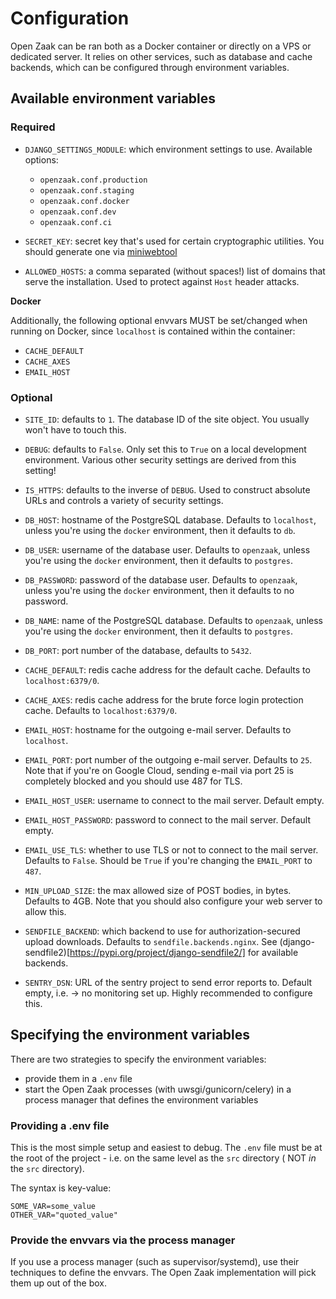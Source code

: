 # Configuration

Open Zaak can be ran both as a Docker container or directly on a VPS or
dedicated server. It relies on other services, such as database and cache
backends, which can be configured through environment variables.

## Available environment variables

### Required

* `DJANGO_SETTINGS_MODULE`: which environment settings to use. Available options:
  - `openzaak.conf.production`
  - `openzaak.conf.staging`
  - `openzaak.conf.docker`
  - `openzaak.conf.dev`
  - `openzaak.conf.ci`

* `SECRET_KEY`: secret key that's used for certain cryptographic utilities. You
  should generate one via
  [miniwebtool](https://www.miniwebtool.com/django-secret-key-generator/)

* `ALLOWED_HOSTS`: a comma separated (without spaces!) list of domains that
  serve the installation. Used to protect against `Host` header attacks.

**Docker**

Additionally, the following optional envvars MUST be set/changed when running
on Docker, since `localhost` is contained within the container:

* `CACHE_DEFAULT`
* `CACHE_AXES`
* `EMAIL_HOST`

### Optional

* `SITE_ID`: defaults to `1`. The database ID of the site object. You usually
  won't have to touch this.

* `DEBUG`: defaults to `False`. Only set this to `True` on a local development
  environment. Various other security settings are derived from this setting!

* `IS_HTTPS`: defaults to the inverse of `DEBUG`. Used to construct absolute
  URLs and controls a variety of security settings.

* `DB_HOST`: hostname of the PostgreSQL database. Defaults to `localhost`,
  unless you're using the `docker` environment, then it defaults to `db`.

* `DB_USER`: username of the database user. Defaults to `openzaak`,
  unless you're using the `docker` environment, then it defaults to `postgres`.

* `DB_PASSWORD`: password of the database user. Defaults to `openzaak`,
  unless you're using the `docker` environment, then it defaults to no password.

* `DB_NAME`: name of the PostgreSQL database. Defaults to `openzaak`,
  unless you're using the `docker` environment, then it defaults to `postgres`.

* `DB_PORT`: port number of the database, defaults to `5432`.

* `CACHE_DEFAULT`: redis cache address for the default cache. Defaults to
  `localhost:6379/0`.

* `CACHE_AXES`: redis cache address for the brute force login protection cache.
  Defaults to `localhost:6379/0`.

* `EMAIL_HOST`: hostname for the outgoing e-mail server. Defaults to
  `localhost`.

* `EMAIL_PORT`: port number of the outgoing e-mail server. Defaults to `25`.
  Note that if you're on Google Cloud, sending e-mail via port 25 is completely
  blocked and you should use 487 for TLS.

* `EMAIL_HOST_USER`: username to connect to the mail server. Default empty.

* `EMAIL_HOST_PASSWORD`: password to connect to the mail server. Default empty.

* `EMAIL_USE_TLS`: whether to use TLS or not to connect to the mail server.
  Defaults to `False`. Should be `True` if you're changing the `EMAIL_PORT` to
  `487`.

* `MIN_UPLOAD_SIZE`: the max allowed size of POST bodies, in bytes. Defaults to
  4GB. Note that you should also configure your web server to allow this.

* `SENDFILE_BACKEND`: which backend to use for authorization-secured upload
  downloads. Defaults to `sendfile.backends.nginx`. See
  (django-sendfile2)[https://pypi.org/project/django-sendfile2/] for available
  backends.

* `SENTRY_DSN`: URL of the sentry project to send error reports to. Default
  empty, i.e. -> no monitoring set up. Highly recommended to configure this.

## Specifying the environment variables

There are two strategies to specify the environment variables:

* provide them in a `.env` file
* start the Open Zaak processes (with uwsgi/gunicorn/celery) in a process
  manager that defines the environment variables

### Providing a .env file

This is the most simple setup and easiest to debug. The `.env` file must be
at the root of the project - i.e. on the same level as the `src` directory (
NOT _in_ the `src` directory).

The syntax is key-value:

```
SOME_VAR=some_value
OTHER_VAR="quoted_value"
```

### Provide the envvars via the process manager

If you use a process manager (such as supervisor/systemd), use their techniques
to define the envvars. The Open Zaak implementation will pick them up out of
the box.
